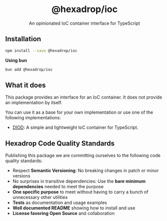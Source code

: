 <h1 align="center">
  @hexadrop/ioc
</h1>

<p align="center">
  An opinionated IoC container interface for TypeScript
</p>

## Installation

```bash
npm install --save @hexadrop/ioc
```

**Using bun**

```bash
bun add @hexadrop/ioc
```

## What it does

This package provides an interface for an IoC container. It does not provide an implementation by itself.

You can use it as a base for your own implementation or use one of the following implementations:

-   [DIOD](https://github.com/artberri/diod): A simple and lightweight IoC container for TypeScript.

## Hexadrop Code Quality Standards

Publishing this package we are committing ourselves to the following code quality standards:

-   Respect **Semantic Versioning**: No breaking changes in patch or minor versions
-   No surprises in transitive dependencies: Use the **bare minimum dependencies** needed to meet the purpose
-   **One specific purpose** to meet without having to carry a bunch of unnecessary other utilities
-   **Tests** as documentation and usage examples
-   **Well documented README** showing how to install and use
-   **License favoring Open Source** and collaboration
